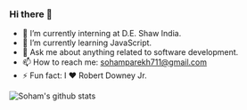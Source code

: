 ### Hi there 👋

<!--
**parekh0711/parekh0711** is a ✨ _special_ ✨ repository because its `README.md` (this file) appears on your GitHub profile.

Here are some ideas to get you started:



-->

- 🔭 I’m currently interning at D.E. Shaw India.
- 🌱 I’m currently learning JavaScript.
- 💬 Ask me about anything related to software development.
- 📫 How to reach me: sohamparekh711@gmail.com
- ⚡ Fun fact: I :heart: Robert Downey Jr.

![Soham's github stats](https://github-readme-stats.vercel.app/api?username=parekh0711&show_icons=true&theme=highcontrast)
